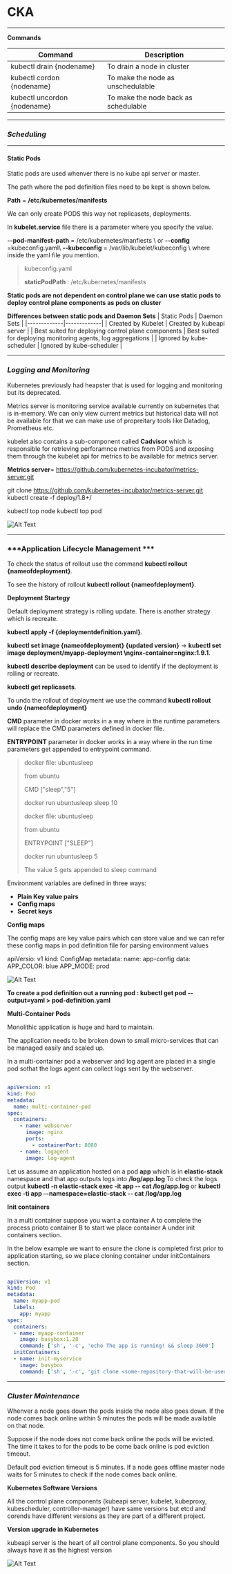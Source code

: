 # CKA

---


**Commands**

| Command     | Description |
|-------------|-------------|
| kubectl drain {nodename}                                | To drain a node in cluster                                    |
| kubectl cordon {nodename}                               | To make the node as unschedulable                             |
| kubectl uncordon {nodename}                             | To make the node back as schedulable                          | 

---

### ***Scheduling***

----
#### ****Static Pods****

Static pods are used whenver there is no kube api server or master.

The path where the pod definition files need to be kept is shown below.

**Path** = **/etc/kubernetes/manifests**

We can only create PODS this way not replicasets, deployments.

In **kubelet.service** file there is a parameter where you specify the value.

**--pod-manifest-path** = /etc/kubernetes/manfiests \\ or **--config** =kubeconfig.yaml\\ **--kubeconfig** = /var/lib/kubelet/kubeconfig \\ where inside the yaml file you mention. 


> kubeconfig.yaml
>
>**staticPodPath** : /etc/kubernetes/manifests

**Static pods are not dependent on control plane we can use static pods to deploy control plane components as pods on cluster**


**Differences between static pods and Daemon Sets**
| Static Pods | Daemon Sets |
|-------------|-------------|
| Created by Kubelet                                 | Created by kubeapi server                                     |
| Best suited for deploying control plane components | Best suited for deploying monitoring agents, log aggregations |
| Ignored by kube-scheduler                          | Ignored by kube-scheduler                                     | 


---

### ***Logging and Monitoring***

Kubernetes previously had heapster that is used for logging and monitoring but its deprecated.

Metrics server is monitoring service available currently on kubernetes that is in-memory. We can only view current metrics but historical  data will not be available for that we can make use of propreitary tools like Datadog, Prometheus etc.

kubelet also contains a sub-component called **Cadvisor** which is responsible for retrieving perforamnce metrics from PODS and exposing them through the kubelet api for metrics to be available for metrics server.

**Metrics server**= https://github.com/kubernetes-incubator/metrics-server.git

git clone https://github.com/kubernetes-incubator/metrics-server.git
kubectl create -f deploy/1.8+/

kubectl top node
kubectl top pod

![Alt Text](https://github.com/venkatamamidibathula/CKA/blob/develop/Metrics.png)

---

### ***Application Lifecycle Management ***



To check the status of rollout use the command **kubectl rollout {nameofdeployment}**.

To see the history of rollout **kubectl rollout {nameofdeployment}**.


**Deployment Startegy**

Default deployment strategy is rolling update. There is another strategy which is recreate.

**kubectl apply -f {deploymentdefinition.yaml}**.

**kubectl set image {nameofdeployment} {updated version}** -> **kubectl set image deployment/myapp-deployment \nginx-container=nginx:1.9.1**.


**kubectl describe deployment** can be used to identify if the deployment is rolling or recreate.


**kubectl get replicasets**.

To undo the rollout of deployment we use the command **kubectl rollout undo {nameofdeployment}**


**CMD** parameter in docker works in a way where in the runtime parameters will replace the CMD parameters defined in docker file.

**ENTRYPOINT** parameter in docker works in a way where in the run time parameters get appended to entrypoint command.


> docker file: ubuntusleep
>
> from ubuntu
>
> CMD ["sleep","5"]
>
> docker run ubuntusleep sleep 10
>
> docker file: ubuntusleep 
>
> from ubuntu
>
> ENTRYPOINT ["SLEEP"]
>
> docker run ubuntusleep 5 
>
> The value 5 gets appended to sleep command

Environment variables are defined in three ways:

- **Plain Key value pairs**
- **Config maps**
- **Secret keys**

**Config maps**

The config maps are key value pairs which can store value and we can refer these config maps in pod definition file for parsing environment values

apiVersio: v1
kind: ConfigMap
metadata:
  name: app-config
data:
  APP_COLOR: blue
  APP_MODE: prod


![Alt Text](https://github.com/venkatamamidibathula/CKA/blob/develop/ConfigMaps.png)


**To create a pod definition out a running pod : kubectl get pod <pod-name> --output=yaml > pod-definition.yaml**

**Multi-Container Pods**

Monolithic application is huge and hard to maintain. 

The application needs to be broken down to small micro-services that can be managed easily and scaled up.

In a multi-container pod a webserver and log agent are placed in a single pod sothat the logs agent can collect logs sent by the webserver.


```yaml

apiVersion: v1
kind: Pod
metadata:
  name: multi-container-pod
spec:
  containers:
    - name: webserver
      image: nginx
      ports:
        - containerPort: 8080 
    - name: logagent
      image: log-agent

```

Let us assume an application hosted on a pod **app** which is in **elastic-stack** namespace and that app outputs logs into **/log/app.log**
To check the logs output **kubectl -n elastic-stack exec -it app -- cat /log/app.log** or **kubectl exec -ti app --namespace=elastic-stack -- cat /log/app.log**


**Init containers**

In a multi container suppose you want a container A to complete the process prioto container B to start we place container A under init containers section.

In the below example we want to ensure the clone is completed first prior to application starting, so we place cloning container under initContainers section.

```yaml

apiVersion: v1
kind: Pod
metadata:
  name: myapp-pod
  labels:
    app: myapp
spec:
  containers:
  - name: myapp-container
    image: busybox:1.28
    command: ['sh', '-c', 'echo The app is running! && sleep 3600']
  initContainers:
  - name: init-myservice
    image: busybox
    command: ['sh', '-c', 'git clone <some-repository-that-will-be-used-by-application> ; done;']

```

---

### ***Cluster Maintenance***

Whenver a node goes down the pods inside the node also goes down.
If the node comes back online within 5 minutes the pods will be made available on that node.

Suppose if the node does not come back online the pods will be evicted. The time it takes to for the pods to be come back online is pod eviction timeout.

Default pod eviction timeout is 5 minutes. If a node goes offline master node waits for 5 minutes to check if the node comes back online.

**Kubernetes Software Versions**

All the control plane components (kubeapi server, kubelet, kubeproxy, kubescheduler, controller-manager) have same versions but etcd and corends have different versions as they are part of a different project.

**Version upgrade in Kubernetes**

kubeapi server is the heart of all control plane components. So you should always have it as the highest version



![Alt Text](https://github.com/venkatamamidibathula/CKA/blob/develop/versionupgrade.png)



